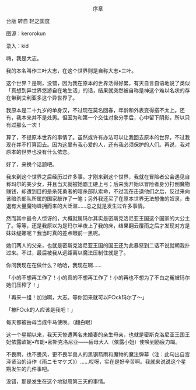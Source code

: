 <p align="center">序章</p>

台版 转自 轻之国度

图源：kerorokun

录入：kid

嗨，我是大志。

我的本名叫作三叶大志，在这个世界则是自称大志•三叶。

这个世界？是啊，没错，因为我在原本的世界活得好累，有天自言自语地说了类似「真想到异世界悠游自在地生活」的话，结果就突然被自称是神这个难以名状的存在带到艾利亚多这个异世界了。

我原本是二十九岁的单身汉，不过现在莫名回春，年龄和外表变得搭不太上。还有，我本来并不是处男。但因为和第一个交往对象分手后，心中留下阴影，所以只有过那么一次！

算了，不提原本世界的事情了。虽然或许有办法可以让我回去原本的世界，不过我现在并不打算回去。因为这里有我心爱的人，还有我必须保护的人们。再说，我对原本的世界也没有什么依恋。

好了，来换个话题吧。

我来到这个世界之后经历过许多事。才刚来到这个世界，我就在冒险者公会遇见自称玛尔的美少女，并且当天就被她霸王硬上弓；后来我开始以冒险者身分打倒魔物赚钱，却遭到目的是杀死勇者的暗杀部队索命，不过我在击退他们之后，反过来向该暗杀部队所属的国家敲诈了一笔；另外我还买了在原本世界无法想像的奴隶，击退有大量魔物蜂拥而来的大泛滥……总之就是发生过许多事情。

然而其中最令人惊讶的，大概就属玛尔其实是密斯克洛尼亚王国这个国家的大公主了。等等，还是我原以为是玛尔半夜上了我的床，结果翻云覆雨之后才发现对方是妹妹缇娜呢？我当时真的差点眼前一黑呢。

她们两人的父亲，也就是密斯克洛尼亚王国的国王还为此暴怒到二话不说就朝我扑过来。不过，最后被我从远距离以魔法压制住就是了。

你问我现在在做什么？哈哈，我现在啊……

「小的不想再工作了！小的真的不想再工作了！小的再也不想为了不白之冤被玛尔她们压榨了！」

「再来一组！加油啊，大志。等你回来就可以F○ck玛尔了～」

「被F○ck的人应该是我吧！」

每天都被岳母当成牛马使唤。（翻白眼）

这一个星期以来，我天天惨遭两名未婚妻的亲生母亲，也就是密斯克洛尼亚王国王妃依露欧妮•布朗•密斯克洛尼亚——岳母大人（依露小姐）使唤到筋疲力竭。

不畏雨，也不畏风，更不畏半兽人的黑钢箭雨和魔物的魔法弹幕（注：此句出自宫泽贤治的诗作《雨ニモマケズ》）……哎呀，实在是好辛苦啊。我就来说说这个星期发生的几件事吧。

没错，那是发生在这个地狱周第三天的事情。

